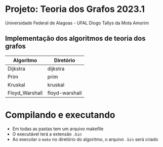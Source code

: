 # Projeto: Teoria dos Grafos 2023.1

Universidade Federal de Alagoas - UFAL
Diogo Tallys da Mota Amorim

## Implementação dos algoritmos de teoria dos grafos

| Algoritmo | Diretório |
| --------- | ----- |
| Dijkstra  | dijkstra |
| Prim      | prim |
| Kruskal | kruskal |
| Floyd_Warshall | floyd-warshall |

# Compilando e executando

* Em todas as pastas tem um arquivo makefile
* O executável terá a extensão `.bin`
* Ao executar o ```make``` no diretório do algoritmo, o arquivo ```.bin``` será criado